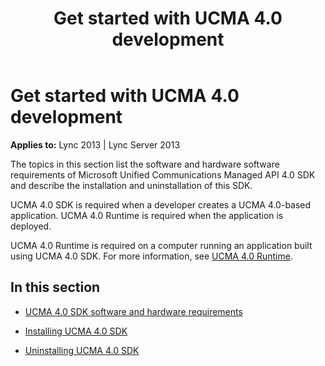 ﻿---
title: Get started with UCMA 4.0 development
TOCTitle: Get started with development
ms:assetid: aa9d3dc8-a16a-4c1a-a1a4-c07c79730193
ms:mtpsurl: https://msdn.microsoft.com/library/Dn465959(v=office.15)
ms:contentKeyID: 57102448
ms.date: 07/25/2014
mtps_version: v=office.15
---

# Get started with UCMA 4.0 development


**Applies to:** Lync 2013 | Lync Server 2013

The topics in this section list the software and hardware software requirements of Microsoft Unified Communications Managed API 4.0 SDK and describe the installation and uninstallation of this SDK.

UCMA 4.0 SDK is required when a developer creates a UCMA 4.0-based application. UCMA 4.0 Runtime is required when the application is deployed.

UCMA 4.0 Runtime is required on a computer running an application built using UCMA 4.0 SDK. For more information, see [UCMA 4.0 Runtime](ucma-4-0-runtime.md).

## In this section

  - [UCMA 4.0 SDK software and hardware requirements](ucma-4-0-sdk-software-and-hardware-requirements.md)

  - [Installing UCMA 4.0 SDK](installing-ucma-4-0-sdk.md)

  - [Uninstalling UCMA 4.0 SDK](uninstalling-ucma-4-0-sdk.md)

